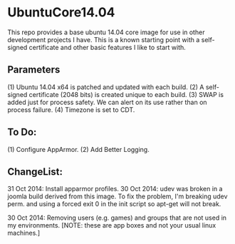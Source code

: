 UbuntuCore14.04
===============

This repo provides a base ubuntu 14.04 core image for use in other development projects I have.  This is a known starting point with
a self-signed certificate and other basic features I like to start with.

Parameters
----------
(1) Ubuntu 14.04 x64 is patched and updated with each build.
(2) A self-signed certificate (2048 bits) is created unique to each build.
(3) SWAP is added just for process safety.  We can alert on its use rather 
    than on process failure.
(4) Timezone is set to CDT.

To Do:
------
(1) Configure AppArmor.
(2) Add Better Logging.


ChangeList:
-----------
31 Oct 2014: Install apparmor profiles.
30 Oct 2014: udev was broken in a joomla build derived from this image.
             To fix the problem, I'm breaking udev perm. and using a
             forced exit 0 in the init script so apt-get will not break.

30 Oct 2014: Removing users (e.g. games) and groups that are not used in
             my environments.  [NOTE: these are app boxes and not your
             usual linux machines.]
